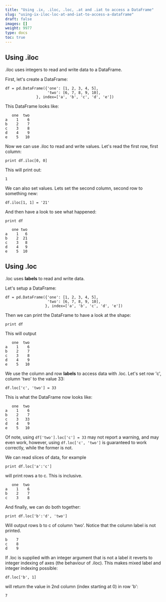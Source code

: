 ```yaml
---
title: "Using .ix, .iloc, .loc, .at and .iat to access a DataFrame"
slug: "using-ix-iloc-loc-at-and-iat-to-access-a-dataframe"
draft: false
images: []
weight: 9977
type: docs
toc: true
---
```


## Using .iloc
.iloc uses integers to read and write data to a DataFrame. 

First,  let's create a DataFrame:

    df = pd.DataFrame({'one': [1, 2, 3, 4, 5],
                       'two': [6, 7, 8, 9, 10],
                  }, index=['a', 'b', 'c', 'd', 'e'])

This DataFrame looks like: 

       one  two
    a    1    6
    b    2    7
    c    3    8
    d    4    9
    e    5   10

Now we can use .iloc to read and write values. Let's read the first row, first column: 

    print df.iloc[0, 0]

This will print out:

    1

We can also set values. Lets set the second column, second row to something new:

    df.iloc[1, 1] = '21'

And then have a look to see what happened:

    print df 

       one two
    a    1   6
    b    2  21
    c    3   8
    d    4   9
    e    5  10





## Using .loc
.loc uses **labels** to read and write data. 

Let's setup a DataFrame:

    df = pd.DataFrame({'one': [1, 2, 3, 4, 5],
                       'two': [6, 7, 8, 9, 10],
                      }, index=['a', 'b', 'c', 'd', 'e'])

Then we can print the DataFrame to have a look at the shape:

    print df 

This will output 

       one  two
    a    1    6
    b    2    7
    c    3    8
    d    4    9
    e    5   10

We use the column and row **labels** to access data with .loc. Let's set row 'c', column 'two' to the value 33: 

    df.loc['c', 'two'] = 33 

This is what the DataFrame now looks like:
 
       one  two
    a    1    6
    b    2    7
    c    3   33
    d    4    9
    e    5   10

Of note, using `df['two'].loc['c'] = 33` may not report a warning, and may even work, however, using `df.loc['c', 'two']` is guaranteed to work correctly, while the former is not.

We can read slices of data, for example

    print df.loc['a':'c'] 

will print rows a to c. This is inclusive. 

       one  two
    a    1    6
    b    2    7
    c    3    8

And finally, we can do both together: 

    print df.loc['b':'d', 'two']

Will output rows b to c of column 'two'. Notice that the column label is not printed. 

    b    7
    c    8
    d    9

If .loc is supplied with an integer argument that is not a label it reverts to integer indexing of axes (the behaviour of .iloc). This makes mixed label and integer indexing possible:

    df.loc['b', 1]

will return the value in 2nd column (index starting at 0) in row 'b':

    7

   



